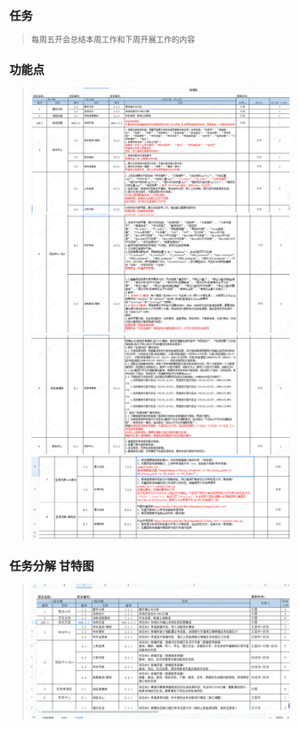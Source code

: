 



## 任务
> 每周五开会总结本周工作和下周开展工作的内容


## 功能点
> ![任务分解](./public/images/image1.png)
> ![任务分解](./public/images/image2.png)
> ![任务分解](./public/images/image3.png)
> ![任务分解](./public/images/image4.png)


## 任务分解 甘特图

>![任务分解](./public/images/image5.png)